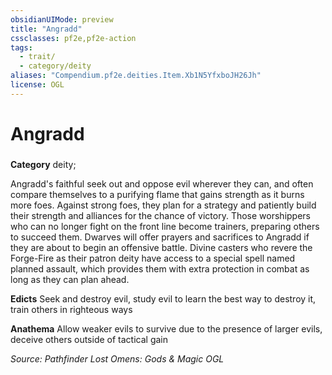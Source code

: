 ```yaml
---
obsidianUIMode: preview
title: "Angradd"
cssclasses: pf2e,pf2e-action
tags:
  - trait/
  - category/deity
aliases: "Compendium.pf2e.deities.Item.Xb1N5YfxboJH26Jh"
license: OGL
---
```

# Angradd

### 

**Category** deity; 




Angradd's faithful seek out and oppose evil wherever they can, and often compare themselves to a purifying flame that gains strength as it burns more foes. Against strong foes, they plan for a strategy and patiently build their strength and alliances for the chance of victory. Those worshippers who can no longer fight on the front line become trainers, preparing others to succeed them. Dwarves will offer prayers and sacrifices to Angradd if they are about to begin an offensive battle. Divine casters who revere the Forge-Fire as their patron deity have access to a special spell named planned assault, which provides them with extra protection in combat as long as they can plan ahead.

**Edicts** Seek and destroy evil, study evil to learn the best way to destroy it, train others in righteous ways

**Anathema** Allow weaker evils to survive due to the presence of larger evils, deceive others outside of tactical gain

*Source: Pathfinder Lost Omens: Gods & Magic*
*OGL*